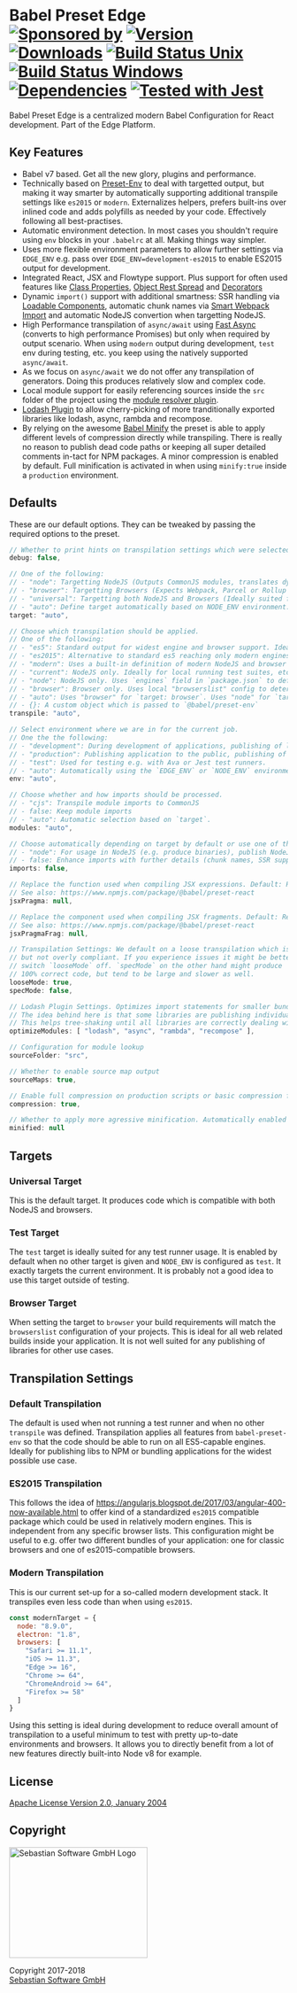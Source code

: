 # Babel Preset Edge<br/>[![Sponsored by][sponsor-img]][sponsor] [![Version][npm-version-img]][npm] [![Downloads][npm-downloads-img]][npm] [![Build Status Unix][travis-img]][travis] [![Build Status Windows][appveyor-img]][appveyor] [![Dependencies][deps-img]][deps] [![Tested with Jest][jest-img]][jest]

[sponsor-img]: https://img.shields.io/badge/Sponsored%20by-Sebastian%20Software-692446.svg
[sponsor]: https://www.sebastian-software.de
[deps]: https://david-dm.org/sebastian-software/babel-preset-edge
[deps-img]: https://david-dm.org/sebastian-software/babel-preset-edge.svg
[npm]: https://www.npmjs.com/package/babel-preset-edge
[npm-downloads-img]: https://img.shields.io/npm/dm/babel-preset-edge.svg
[npm-version-img]: https://img.shields.io/npm/v/babel-preset-edge.svg
[travis-img]: https://img.shields.io/travis/sebastian-software/babel-preset-edge/master.svg?branch=master&label=unix%20build
[appveyor-img]: https://img.shields.io/appveyor/ci/swernerx/babel-preset-edge/master.svg?label=windows%20build
[travis]: https://travis-ci.org/sebastian-software/babel-preset-edge
[appveyor]: https://ci.appveyor.com/project/swernerx/babel-preset-edge/branch/master
[jest-img]: https://facebook.github.io/jest/img/jest-badge.svg
[jest]: https://github.com/facebook/jest

Babel Preset Edge is a centralized modern Babel Configuration for React development. Part of the Edge Platform.


## Key Features

- Babel v7 based. Get all the new glory, plugins and performance.
- Technically based on [Preset-Env](https://github.com/babel/babel/tree/master/packages/babel-preset-env) to deal with targetted output, but making it way smarter by automatically supporting additional transpile settings like `es2015` or `modern`. Externalizes helpers, prefers built-ins over inlined code and adds polyfills as needed by your code. Effectively following all best-practises.
- Automatic environment detection. In most cases you shouldn't require using `env` blocks in your `.babelrc` at all. Making things way simpler.
- Uses more flexible environment parameters to allow further settings via `EDGE_ENV` e.g. pass over `EDGE_ENV=development-es2015` to enable ES2015 output for development.
- Integrated React, JSX and Flowtype support. Plus support for often used features like [Class Properties](https://github.com/babel/babel/tree/master/packages/babel-plugin-proposal-class-properties), [Object Rest Spread](https://github.com/babel/babel/tree/master/packages/babel-plugin-proposal-object-rest-spread) and [Decorators](https://github.com/babel/babel/tree/master/packages/babel-plugin-proposal-decorators)
- Dynamic `import()` support with additional smartness: SSR handling via [Loadable Components](https://github.com/smooth-code/loadable-components), automatic chunk names via [Smart Webpack Import](https://github.com/sebastian-software/babel-plugin-smart-webpack-import) and automatic NodeJS convertion when targetting NodeJS.
- High Performance transpilation of `async/await` using [Fast Async](https://github.com/MatAtBread/fast-async) (converts to high performance Promises) but only when required by output scenario. When using `modern` output during development, `test` env during testing, etc. you keep using the natively supported `async/await`.
- As we focus on `async/await` we do not offer any transpilation of generators. Doing this produces relatively slow and complex code.
- Local module support for easily referencing sources inside the `src` folder of the project using the [module resolver plugin](https://github.com/tleunen/babel-plugin-module-resolver).
- [Lodash Plugin](https://github.com/lodash/babel-plugin-lodash) to allow cherry-picking of more tranditionally exported libraries like lodash, async, rambda and recompose.
- By relying on the awesome [Babel Minify](https://github.com/babel/minify) the preset is able to apply different levels of compression directly while transpiling. There is really no reason to publish dead code paths or keeping all super detailed comments in-tact for NPM packages. A minor compression is enabled by default. Full minification is activated in when using `minify:true` inside a `production` environment.



## Defaults

These are our default options. They can be tweaked by passing the required options to the preset.

```js
// Whether to print hints on transpilation settings which were selected.
debug: false,

// One of the following:
// - "node": Targetting NodeJS (Outputs CommonJS modules, translates dynamic imports into require statements, ...)
// - "browser": Targetting Browsers (Expects Webpack, Parcel or Rollup post-processing, keeps dynamic import, ...)
// - "universal": Targetting both NodeJS and Browsers (Ideally suited for libraries published for both NodeJS and browsers via NPM)
// - "auto": Define target automatically based on NODE_ENV environment.
target: "auto",

// Choose which transpilation should be applied.
// One of the following:
// - "es5": Standard output for widest engine and browser support. Ideally suited for publishing to NPM.
// - "es2015": Alternative to standard es5 reaching only modern engines and browsers which support at least all features of es2015. Might be a good alternative for publishing modern libraries to NPM or when using transpilation on all content - even `node_modules` in application code.
// - "modern": Uses a built-in definition of modern NodeJS and browser versions. This is interesting for local development of application as it accelerates features like hot-loading quite a bit.
// - "current": NodeJS only. Ideally for local running test suites, etc. Using the least amount of transpile for making code runnable locally.
// - "node": NodeJS only. Uses `engines` field in `package.json` to define the NodeJS version to target.
// - "browser": Browser only. Uses local "browserslist" config to determine transpilation target. Uses `BROWSERSLIST_ENV` if configured. Otherwise uses `env` passed through preset or via `NODE_ENV`.
// - "auto": Uses "browser" for `target: browser`. Uses "node" for `target: node`. Uses `es5` for `target: universal`.
// - {}: A custom object which is passed to `@babel/preset-env`
transpile: "auto",

// Select environment where we are in for the current job.
// One the the following:
// - "development": During development of applications, publishing of libraries containing debug code
// - "production": Publishing application to the public, publishing of clean non-debug code containing libraries and command line applications.
// - "test": Used for testing e.g. with Ava or Jest test runners.
// - "auto": Automatically using the `EDGE_ENV` or `NODE_ENV` environment variables.
env: "auto",

// Choose whether and how imports should be processed.
// - "cjs": Transpile module imports to CommonJS
// - false: Keep module imports
// - "auto": Automatic selection based on `target`.
modules: "auto",

// Choose automatically depending on target by default or use one of these for full control:
// - "node": For usage in NodeJS (e.g. produce binaries), publish NodeJS-only libraries.
// - false: Enhance imports with further details (chunk names, SSR support), but keep them functional as they are.
imports: false,

// Replace the function used when compiling JSX expressions. Default: React.
// See also: https://www.npmjs.com/package/@babel/preset-react
jsxPragma: null,

// Replace the component used when compiling JSX fragments. Default: React.
// See also: https://www.npmjs.com/package/@babel/preset-react
jsxPragmaFrag: null,

// Transpilation Settings: We default on a loose transpilation which is efficient
// but not overly compliant. If you experience issues it might be better to
// switch `looseMode` off. `specMode` on the other hand might produce
// 100% correct code, but tend to be large and slower as well.
looseMode: true,
specMode: false,

// Lodash Plugin Settings. Optimizes import statements for smaller bundles.
// The idea behind here is that some libraries are publishing individual functions into individual files.
// This helps tree-shaking until all libraries are correctly dealing with side-effect flags and bundlers have better support.
optimizeModules: [ "lodash", "async", "rambda", "recompose" ],

// Configuration for module lookup
sourceFolder: "src",

// Whether to enable source map output
sourceMaps: true,

// Enable full compression on production scripts or basic compression for libraries or during development.
compression: true,

// Whether to apply more agressive minification. Automatically enabled when using `compression: true` and running in production env.
minified: null
```




## Targets

### Universal Target

This is the default target. It produces code which is compatible with both NodeJS and browsers.

### Test Target

The `test` target is ideally suited for any test runner usage. It is enabled by default when no other
target is given and `NODE_ENV` is configured as `test`. It exactly targets the current environment.
It is probably not a good idea to use this target outside of testing.

### Browser Target

When setting the target to `browser` your build requirements will match the `browserslist` configuration of your projects. This is ideal for all web related builds inside your application. It is not well suited for any publishing of libraries for other use cases.




## Transpilation Settings

### Default Transpilation

The default is used when not running a test runner and when no other `transpile` was defined. Transpilation applies all features from `babel-preset-env` so that the code should be able to run on all ES5-capable engines. Ideally for publishing libs to NPM or bundling applications for the widest possible use case.

### ES2015 Transpilation

This follows the idea of https://angularjs.blogspot.de/2017/03/angular-400-now-available.html to offer
kind of a standardized `es2015` compatible package which could be used in relatively modern engines.
This is independent from any specific browser lists. This configuration might be useful to e.g. offer
two different bundles of your application: one for classic browsers and one of es2015-compatible browsers.


### Modern Transpilation

This is our current set-up for a so-called modern development stack. It transpiles even less code than when using `es2015`.

```js
const modernTarget = {
  node: "8.9.0",
  electron: "1.8",
  browsers: [
    "Safari >= 11.1",
    "iOS >= 11.3",
    "Edge >= 16",
    "Chrome >= 64",
    "ChromeAndroid >= 64",
    "Firefox >= 58"
  ]
}
```

Using this setting is ideal during development to reduce overall amount of transpilation
to a useful minimum to test with pretty up-to-date environments and browsers. It allows you to
directly benefit from a lot of new features directly built-into Node v8 for example.






## License

[Apache License Version 2.0, January 2004](license)

## Copyright

<img src="https://cdn.rawgit.com/sebastian-software/sebastian-software-brand/3d93746f/sebastiansoftware-en.svg" alt="Sebastian Software GmbH Logo" width="250" height="200"/>

Copyright 2017-2018<br/>[Sebastian Software GmbH](http://www.sebastian-software.de)
